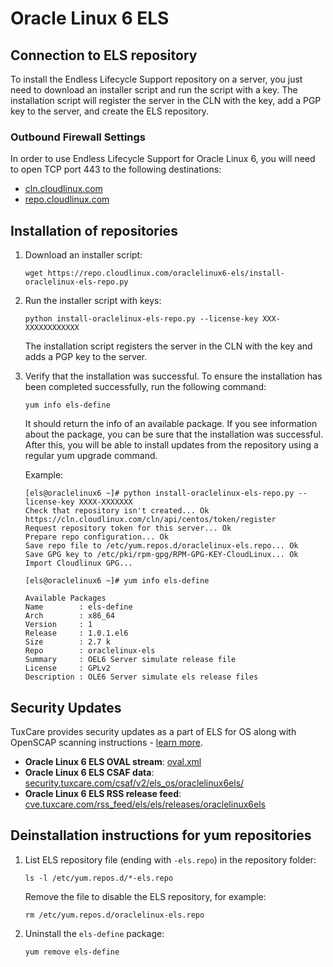 # Oracle Linux 6 ELS

## Connection to ELS repository

To install the Endless Lifecycle Support repository on a server, you just need to download an installer script and run the script with a key. The installation script will register the server in the CLN with the key, add a PGP key to the server, and create the ELS repository.

### Outbound Firewall Settings

In order to use Endless Lifecycle Support for Oracle Linux 6, you will need to open TCP port 443 to the following destinations:

* [cln.cloudlinux.com](http://cln.cloudlinux.com)
* [repo.cloudlinux.com](http://repo.cloudlinux.com)

## Installation of repositories

1. Download an installer script:
   
   <CodeWithCopy>

   ```
   wget https://repo.cloudlinux.com/oraclelinux6-els/install-oraclelinux-els-repo.py
   ```

   </CodeWithCopy>

2. Run the installer script with keys:

   <CodeWithCopy>
   
   ```
   python install-oraclelinux-els-repo.py --license-key XXX-XXXXXXXXXXXX
   ```

   </CodeWithCopy>

   The installation script registers the server in the CLN with the key and adds a PGP key to the server.

3. Verify that the installation was successful. To ensure the installation has been completed successfully, run the following command:
   
   <CodeWithCopy>

   ```
   yum info els-define
   ```

   </CodeWithCopy>

   It should return the info of an available package. If you see information about the package, you can be sure that the installation was successful.
   After this, you will be able to install updates from the repository using a regular yum upgrade command.

   Example:

   ```
   [els@oraclelinux6 ~]# python install-oraclelinux-els-repo.py --license-key XXXX-XXXXXXX
   Check that repository isn't created... Ok
   https://cln.cloudlinux.com/cln/api/centos/token/register
   Request repository token for this server... Ok
   Prepare repo configuration... Ok
   Save repo file to /etc/yum.repos.d/oraclelinux-els.repo... Ok
   Save GPG key to /etc/pki/rpm-gpg/RPM-GPG-KEY-CloudLinux... Ok
   Import Cloudlinux GPG...

   [els@oraclelinux6 ~]# yum info els-define

   Available Packages
   Name        : els-define
   Arch        : x86_64
   Version     : 1
   Release     : 1.0.1.el6
   Size        : 2.7 k
   Repo        : oraclelinux-els
   Summary     : OEL6 Server simulate release file
   License     : GPLv2
   Description : OLE6 Server simulate els release files
   ```

## Security Updates

TuxCare provides security updates as a part of ELS for OS along with OpenSCAP scanning instructions - [learn more](./security-updates).

* **Oracle Linux 6 ELS OVAL stream**: [oval.xml](https://security.tuxcare.com/oval/els_os/oraclelinux6els/oval.xml)
* **Oracle Linux 6 ELS CSAF data**: [security.tuxcare.com/csaf/v2/els_os/oraclelinux6els/](https://security.tuxcare.com/csaf/v2/els_os/oraclelinux6els/)
* **Oracle Linux 6 ELS RSS release feed**: [cve.tuxcare.com/rss_feed/els/els/releases/oraclelinux6els](https://cve.tuxcare.com/rss_feed/els/releases/oraclelinux6els)

## Deinstallation instructions for yum repositories

1. List ELS repository file (ending with `-els.repo`) in the repository folder:

   <CodeWithCopy>

   ```
   ls -l /etc/yum.repos.d/*-els.repo
   ```

   </CodeWithCopy>

   Remove the file to disable the ELS repository, for example:

   <CodeWithCopy>

   ```
   rm /etc/yum.repos.d/oraclelinux-els.repo
   ```

   </CodeWithCopy>

2. Uninstall the `els-define` package:

   <CodeWithCopy>

   ```
   yum remove els-define
   ```

   </CodeWithCopy>
